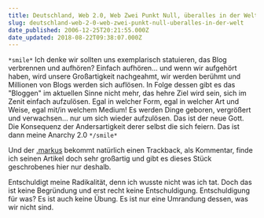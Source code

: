 ```yaml
---
title: Deutschland, Web 2.0, Web Zwei Punkt Null, überalles in der Welt...
slug: deutschland-web-2-0-web-zwei-punkt-null-uberalles-in-der-welt
date_published: 2006-12-25T20:21:55.000Z
date_updated: 2018-08-22T09:38:07.000Z
---
```


`*smile*`
Ich denke wir sollten uns exemplarisch statuieren, das Blog verbrennen und aufhören? Einfach aufhören... und wenn wir aufgehört haben, wird unsere Großartigkeit nachgeahmt, wir werden berühmt und Millionen von Blogs werden sich auflösen. In Folge dessen gibt es das "Bloggen" im aktuellen Sinne nicht mehr, das hehre Ziel wird sein, sich im Zenit einfach aufzulösen. Egal in welcher Form, egal in welcher Art und Weise,  egal mit/in welchem Medium! Es werden Dinge geboren, vergrößert und verwachsen... nur um sich wieder aufzulösen. Das ist der neue Gott. Die Konsequenz der Andersartigkeit derer selbst die sich feiern. Das ist dann meine Anarchy 2.0
`*/smile*`

Und der [.markus](http://blog.argwohnheim.de/2006/12/25/laissez-faire/)  bekommt natürlich einen Trackback, als Kommentar, finde ich seinen Artikel doch sehr großartig und gibt es dieses Stück geschrobenes hier nur deshalb.

Entschuldigt meine Radikalität, denn ich wusste nicht was ich tat. Doch das ist keine Begründung und erst recht keine Entschuldigung. Entschuldigung für was? Es ist auch keine Übung. Es ist nur eine Umrandung dessen, was wir nicht sind.
